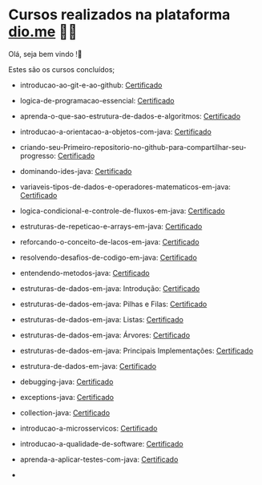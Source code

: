 # Cursos realizados na plataforma [dio.me](https://www.dio.me/) :man_student:	
Olá, seja bem vindo !:wave:

Estes são os cursos concluídos;	

- introducao-ao-git-e-ao-github: [Certificado](https://certificates.digitalinnovation.one/9A107285)

- logica-de-programacao-essencial: [Certificado](https://certificates.digitalinnovation.one/1BCDB2CD)

- aprenda-o-que-sao-estrutura-de-dados-e-algoritmos: [Certificado](https://certificates.digitalinnovation.one/A229FDFD)

- introducao-a-orientacao-a-objetos-com-java: [Certificado](https://certificates.digitalinnovation.one/891DEE81)

- criando-seu-Primeiro-repositorio-no-github-para-compartilhar-seu-progresso: [Certificado](https://certificates.digitalinnovation.one/E356DCB4)

- dominando-ides-java: [Certificado](https://certificates.digitalinnovation.one/095F8ABF)

- variaveis-tipos-de-dados-e-operadores-matematicos-em-java: [Certificado](https://certificates.digitalinnovation.one/607B921B)

- logica-condicional-e-controle-de-fluxos-em-java: [Certificado](https://certificates.digitalinnovation.one/2BD79C10)

- estruturas-de-repeticao-e-arrays-em-java: [Certificado](https://certificates.digitalinnovation.one/771F006F)

- reforcando-o-conceito-de-lacos-em-java: [Certificado](https://certificates.digitalinnovation.one/B251DE4D)

- resolvendo-desafios-de-codigo-em-java: [Certificado](https://certificates.digitalinnovation.one/AD94E9D3)

- entendendo-metodos-java: [Certificado](https://certificates.digitalinnovation.one/D27CA8C6)

- estruturas-de-dados-em-java: Introdução: [Certificado](https://certificates.digitalinnovation.one/753A0DD9)

- estruturas-de-dados-em-java: Pilhas e Filas: [Certificado](https://certificates.digitalinnovation.one/0D40AAEA)

- estruturas-de-dados-em-java: Listas: [Certificado](https://certificates.digitalinnovation.one/AC7D291C)

- estruturas-de-dados-em-java: Árvores: [Certificado](https://certificates.digitalinnovation.one/45B7D697)

- estruturas-de-dados-em-java: Principais Implementações: [Certificado](https://certificates.digitalinnovation.one/118B3E07)

- estrutura-de-dados-em-java: [Certificado](https://certificates.digitalinnovation.one/75A6E022)

- debugging-java: [Certificado](https://certificates.digitalinnovation.one/AB78B2BA)

- exceptions-java: [Certificado](https://certificates.digitalinnovation.one/FC26308A)

- collection-java: [Certificado](https://certificates.digitalinnovation.one/DAFEC2F9)

- introducao-a-microsservicos: [Certificado](https://certificates.digitalinnovation.one/BD15E1B6)

- introducao-a-qualidade-de-software: [Certificado](https://certificates.digitalinnovation.one/5B912287)

- aprenda-a-aplicar-testes-com-java: [Certificado](https://certificates.digitalinnovation.one/B9971C48)

- 